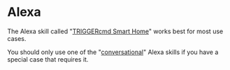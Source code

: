 # Alexa

The Alexa skill called "[TRIGGERcmd Smart Home](pt/SmartHomeAlexa.md)" works best for most use cases.  

You should only use one of the "[conversational](pt/ConversationalAlexa.md)" Alexa skills if you have a special case that requires it.